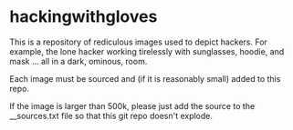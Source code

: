 # hackingwithgloves

This is a repository of rediculous images used to depict hackers. For example, the lone hacker working tirelessly with sunglasses, hoodie, and mask ... all in a dark, ominous, room.

Each image must be sourced and (if it is reasonably small) added to this repo.

If the image is larger than 500k, please just add the source to the __sources.txt file so that this git repo doesn't explode.
